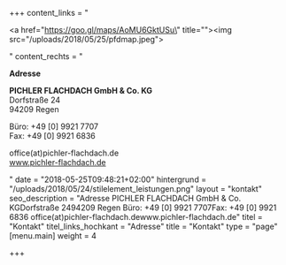 +++
content_links = "<p><a href=\"https://goo.gl/maps/AoMU6GktUSu\" title=\"\"><img src=\"/uploads/2018/05/25/pfdmap.jpeg\"></a></p>"
content_rechts = "<p><strong>Adresse</strong></p><p><strong>PICHLER FLACHDACH GmbH &amp; Co. KG<br></strong>Dorfstraße 24<br>94209 Regen</p><p>Büro: +49 [0] 9921 7707<br>Fax: +49 [0] 9921 6836</p><p>office(at)pichler-flachdach.de<br>www.pichler-flachdach.de</p>"
date = "2018-05-25T09:48:21+02:00"
hintergrund = "/uploads/2018/05/24/stilelement_leistungen.png"
layout = "kontakt"
seo_description = "Adresse  PICHLER FLACHDACH GmbH & Co. KGDorfstraße 2494209 Regen  Büro: +49 [0] 9921 7707Fax: +49 [0] 9921 6836  office(at)pichler-flachdach.dewww.pichler-flachdach.de"
titel = "Kontakt"
titel_links_hochkant = "Adresse"
title = "Kontakt"
type = "page"
[menu.main]
weight = 4

+++
